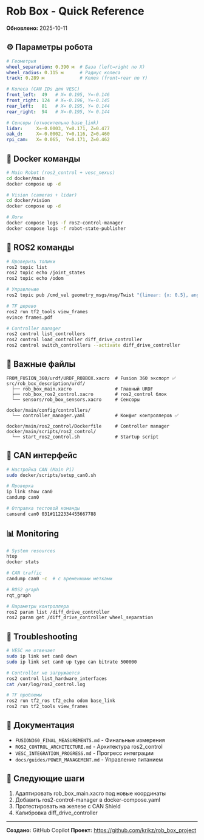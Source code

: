 # Rob Box - Quick Reference
**Обновлено:** 2025-10-11

## ⚙️ Параметры робота

```yaml
# Геометрия
wheel_separation: 0.390 м  # База (left↔right по X)
wheel_radius: 0.115 м      # Радиус колеса
track: 0.289 м             # Колея (front↔rear по Y)

# Колеса (CAN IDs для VESC)
front_left:  49   # X= 0.195, Y=-0.146
front_right: 124  # X=-0.196, Y=-0.145
rear_left:   81   # X= 0.195, Y= 0.144
rear_right:  94   # X=-0.195, Y= 0.144

# Сенсоры (относительно base_link)
lidar:     X=-0.0003, Y=0.171, Z=0.477
oak_d:     X=-0.0002, Y=0.116, Z=0.460
rpi_cam:   X= 0.065,  Y=0.171, Z=0.462
```

## 🐳 Docker команды

```bash
# Main Robot (ros2_control + vesc_nexus)
cd docker/main
docker compose up -d

# Vision (cameras + lidar)
cd docker/vision
docker compose up -d

# Логи
docker compose logs -f ros2-control-manager
docker compose logs -f robot-state-publisher
```

## 🔧 ROS2 команды

```bash
# Проверить топики
ros2 topic list
ros2 topic echo /joint_states
ros2 topic echo /odom

# Управление
ros2 topic pub /cmd_vel geometry_msgs/msg/Twist "{linear: {x: 0.5}, angular: {z: 0.0}}"

# TF дерево
ros2 run tf2_tools view_frames
evince frames.pdf

# Controller manager
ros2 control list_controllers
ros2 control load_controller diff_drive_controller
ros2 control switch_controllers --activate diff_drive_controller
```

## 📂 Важные файлы

```
FROM_FUSION_360/urdf/URDF_ROBBOX.xacro  # Fusion 360 экспорт ✅
src/rob_box_description/urdf/
  ├── rob_box_main.xacro                # Главный URDF
  ├── rob_box_ros2_control.xacro        # ros2_control блок
  └── sensors/rob_box_sensors.xacro     # Сенсоры

docker/main/config/controllers/
  └── controller_manager.yaml           # Конфиг контроллеров ✅

docker/main/ros2_control/Dockerfile     # Controller manager
docker/main/scripts/ros2_control/
  └── start_ros2_control.sh             # Startup script
```

## 🔌 CAN интерфейс

```bash
# Настройка CAN (Main Pi)
sudo docker/scripts/setup_can0.sh

# Проверка
ip link show can0
candump can0

# Отправка тестовой команды
cansend can0 031#1122334455667788
```

## 📊 Monitoring

```bash
# System resources
htop
docker stats

# CAN traffic
candump can0 -c  # с временными метками

# ROS2 graph
rqt_graph

# Параметры контроллера
ros2 param list /diff_drive_controller
ros2 param get /diff_drive_controller wheel_separation
```

## 🐛 Troubleshooting

```bash
# VESC не отвечает
sudo ip link set can0 down
sudo ip link set can0 up type can bitrate 500000

# Controller не загружается
ros2 control list_hardware_interfaces
cat /var/log/ros2_control.log

# TF проблемы
ros2 run tf2_ros tf2_echo odom base_link
ros2 run tf2_tools view_frames
```

## 📝 Документация

- `FUSION360_FINAL_MEASUREMENTS.md` - Финальные измерения
- `ROS2_CONTROL_ARCHITECTURE.md` - Архитектура ros2_control
- `VESC_INTEGRATION_PROGRESS.md` - Прогресс интеграции
- `docs/guides/POWER_MANAGEMENT.md` - Управление питанием

## 🎯 Следующие шаги

1. Адаптировать rob_box_main.xacro под новые координаты
2. Добавить ros2-control-manager в docker-compose.yaml
3. Протестировать на железе с CAN Shield
4. Калибровка diff_drive_controller

---
**Создано:** GitHub Copilot
**Проект:** https://github.com/krikz/rob_box_project
